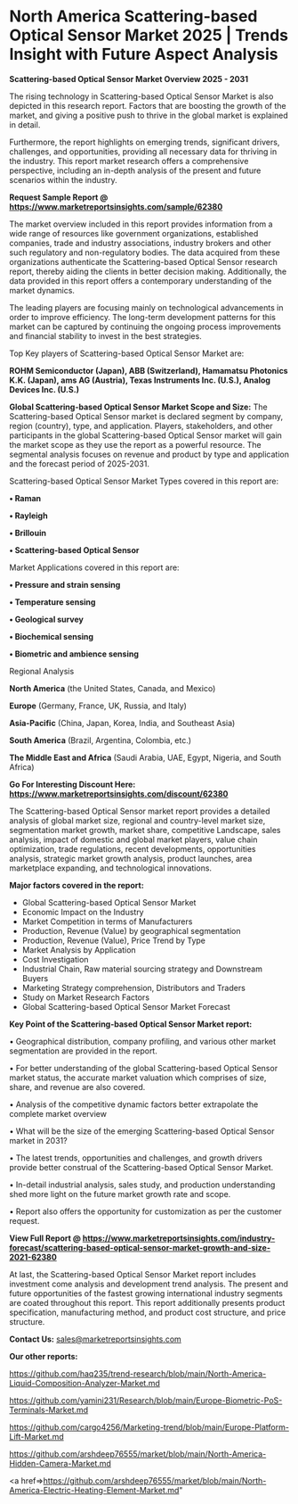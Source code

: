 # North America Scattering-based Optical Sensor Market 2025 | Trends Insight with Future Aspect Analysis

<Strong> Scattering-based Optical Sensor Market Overview 2025 - 2031</strong>

The rising technology in Scattering-based Optical Sensor Market is also depicted in this research report. Factors that are boosting the growth of the market, and giving a positive push to thrive in the global market is explained in detail.

Furthermore, the report highlights on emerging trends, significant drivers, challenges, and opportunities, providing all necessary data for thriving in the industry. This report market research offers a comprehensive perspective, including an in-depth analysis of the present and future scenarios within the industry.

<strong>Request Sample Report @ <a href=https://www.marketreportsinsights.com/sample/62380>https://www.marketreportsinsights.com/sample/62380</a></strong>

The market overview included in this report provides information from a wide range of resources like government organizations, established companies, trade and industry associations, industry brokers and other such regulatory and non-regulatory bodies. The data acquired from these organizations authenticate the Scattering-based Optical Sensor research report, thereby aiding the clients in better decision making. Additionally, the data provided in this report offers a contemporary understanding of the market dynamics.

The leading players are focusing mainly on technological advancements in order to improve efficiency. The long-term development patterns for this market can be captured by continuing the ongoing process improvements and financial stability to invest in the best strategies.

Top Key players of Scattering-based Optical Sensor Market are:

<strong>ROHM Semiconductor (Japan), ABB (Switzerland), Hamamatsu Photonics K.K. (Japan), ams AG (Austria), Texas Instruments Inc. (U.S.), Analog Devices Inc. (U.S.)</strong>

<strong><b>Global Scattering-based Optical Sensor Market Scope and Size:</b></strong>
The Scattering-based Optical Sensor market is declared segment by company, region (country), type, and application. Players, stakeholders, and other participants in the global Scattering-based Optical Sensor market will gain the market scope as they use the report as a powerful resource. The segmental analysis focuses on revenue and product by type and application and the forecast period of 2025-2031.

Scattering-based Optical Sensor Market Types covered in this report are:

<strong>• Raman

• Rayleigh

• Brillouin

• Scattering-based Optical Sensor</strong>

Market Applications covered in this report are:

<strong>• Pressure and strain sensing

• Temperature sensing

• Geological survey

• Biochemical sensing

• Biometric and ambience sensing</strong> 

Regional Analysis

<strong>North America</strong> (the United States, Canada, and Mexico)

<strong>Europe</strong> (Germany, France, UK, Russia, and Italy)

<strong>Asia-Pacific</strong> (China, Japan, Korea, India, and Southeast Asia)

<strong>South America</strong> (Brazil, Argentina, Colombia, etc.)

<strong>The Middle East and Africa</strong> (Saudi Arabia, UAE, Egypt, Nigeria, and South Africa)

<strong>Go For Interesting Discount Here: <a href=https://www.marketreportsinsights.com/discount/62380>https://www.marketreportsinsights.com/discount/62380</a></strong>

The Scattering-based Optical Sensor market report provides a detailed analysis of global market size, regional and country-level market size, segmentation market growth, market share, competitive Landscape, sales analysis, impact of domestic and global market players, value chain optimization, trade regulations, recent developments, opportunities analysis, strategic market growth analysis, product launches, area marketplace expanding, and technological innovations.

<strong><b>Major factors covered in the report:</b></strong>
<ul>
  <li>Global Scattering-based Optical Sensor Market </li>
  <li>Economic Impact on the Industry</li>
  <li>Market Competition in terms of Manufacturers</li>
  <li>Production, Revenue (Value) by geographical segmentation</li>
  <li>Production, Revenue (Value), Price Trend by Type</li>
  <li>Market Analysis by Application</li>
  <li>Cost Investigation</li>
  <li>Industrial Chain, Raw material sourcing strategy and Downstream Buyers</li>
  <li>Marketing Strategy comprehension, Distributors and Traders</li>
  <li>Study on Market Research Factors</li>
  <li>Global Scattering-based Optical Sensor Market Forecast</li>
</ul>

<strong><b>Key Point of the Scattering-based Optical Sensor Market report:</b></strong>

• Geographical distribution, company profiling, and various other market segmentation are provided in the report.

• For better understanding of the global Scattering-based Optical Sensor market status, the accurate market valuation which comprises of size, share, and revenue are also covered.

• Analysis of the competitive dynamic factors better extrapolate the complete market overview

• What will be the size of the emerging Scattering-based Optical Sensor market in 2031?

• The latest trends, opportunities and challenges, and growth drivers provide better construal of the Scattering-based Optical Sensor Market.

• In-detail industrial analysis, sales study, and production understanding shed more light on the future market growth rate and scope.

• Report also offers the opportunity for customization as per the customer request.

<strong><b>View Full Report @ <a href=https://www.marketreportsinsights.com/industry-forecast/scattering-based-optical-sensor-market-growth-and-size-2021-62380>https://www.marketreportsinsights.com/industry-forecast/scattering-based-optical-sensor-market-growth-and-size-2021-62380</a></b></strong>


At last, the Scattering-based Optical Sensor Market report includes investment come analysis and development trend analysis. The present and future opportunities of the fastest growing international industry segments are coated throughout this report. This report additionally presents product specification, manufacturing method, and product cost structure, and price structure.

<strong>Contact Us:</strong>
sales@marketreportsinsights.com

<strong>Our other reports:</strong>

<a href=https://github.com/haq235/trend-research/blob/main/North-America-Liquid-Composition-Analyzer-Market.md>https://github.com/haq235/trend-research/blob/main/North-America-Liquid-Composition-Analyzer-Market.md</a>

<a href=https://github.com/yamini231/Research/blob/main/Europe-Biometric-PoS-Terminals-Market.md>https://github.com/yamini231/Research/blob/main/Europe-Biometric-PoS-Terminals-Market.md</a>

<a href=https://github.com/cargo4256/Marketing-trend/blob/main/Europe-Platform-Lift-Market.md>https://github.com/cargo4256/Marketing-trend/blob/main/Europe-Platform-Lift-Market.md</a>

<a href=https://github.com/arshdeep76555/market/blob/main/North-America-Hidden-Camera-Market.md>https://github.com/arshdeep76555/market/blob/main/North-America-Hidden-Camera-Market.md</a>

<a href=>https://github.com/arshdeep76555/market/blob/main/North-America-Electric-Heating-Element-Market.md</a>"

